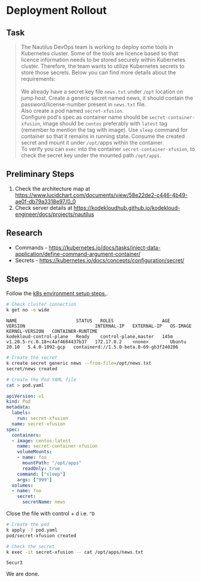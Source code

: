 # Deployment Rollout

## Task

> The Nautilus DevOps team is working to deploy some tools in Kubernetes cluster. Some of the tools are licence based so that licence information needs to be stored securely within Kubernetes cluster. Therefore, the team wants to utilize Kubernetes secrets to store those secrets. Below you can find more details about the requirements:<br><br>We already have a secret key file `news.txt` under `/opt` location on jump host. Create a generic secret named news, it should contain the password/license-number present in `news.txt` file.<br>Also create a pod named `secret-xfusion`.<br>Configure pod's spec as container name should be `secret-container-xfusion`, image should be `centos` preferably with `latest` tag (remember to mention the tag with image). Use `sleep` command for container so that it remains in running state. Consume the created secret and mount it under `/opt/`apps within the container.<br>To verify you can `exec` into the container `secret-container-xfusion`, to check the secret key under the mounted path `/opt/apps`.

## Preliminary Steps

1. Check the architecture map at <https://www.lucidchart.com/documents/view/58e22de2-c446-4b49-ae0f-db79a3318e97/0_0>
2. Check server details at <https://kodekloudhub.github.io/kodekloud-engineer/docs/projects/nautilus>

## Research

* Commands - https://kubernetes.io/docs/tasks/inject-data-application/define-command-argument-container/
* Secrets - https://kubernetes.io/docs/concepts/configuration/secret/

## Steps

Follow the [k8s environment setup steps.](setup-k8s-env.md).

```bash
# Check cluster connection
k get no -o wide
```

```
NAME                      STATUS   ROLES                  AGE    VERSION                          INTERNAL-IP   EXTERNAL-IP   OS-IMAGE       KERNEL-VERSION   CONTAINER-RUNTIME
kodekloud-control-plane   Ready    control-plane,master   145m   v1.20.5-rc.0.18+c4af4684437b37   172.17.0.2    <none>        Ubuntu 20.10   5.4.0-1092-gcp   containerd://1.5.0-beta.0-69-gb3f240206
```

```bash
# Create the secret
k create secret generic news --from-file=/opt/news.txt
secret/news created

# Create the Pod YAML file
cat > pod.yaml
```

```yaml
apiVersion: v1
kind: Pod
metadata:
  labels:
    run: secret-xfusion
  name: secret-xfusion
spec:
  containers:
  - image: centos:latest
    name: secret-container-xfusion
    volumeMounts:
    - name: foo
      mountPath: "/opt/apps"
      readOnly: true
    command: ["sleep"]
    args: ["999"]
  volumes:
  - name: foo
    secret:
      secretName: news
```

Close the file with control + d i.e. `^D`

```bash
# Create the pod
k apply -f pod.yaml
pod/secret-xfusion created

# Check the secret
k exec -it secret-xfusion -- cat /opt/apps/news.txt
```

```
5ecur3
```

We are done.